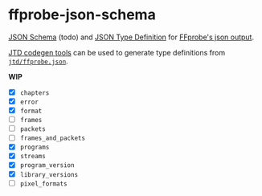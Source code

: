 # ffprobe-json-schema
[JSON Schema](https://json-schema.org/) (todo) and [JSON Type Definition](https://jsontypedef.com/) for [FFprobe's json output](https://ffmpeg.org/ffprobe.html#json).

[JTD codegen tools](https://jsontypedef.com/docs/jtd-codegen/) can be used to generate type definitions from [`jtd/ffprobe.json`](jdt/ffprobe.json).

**WIP**

 - [x] `chapters`
 - [x] `error`
 - [x] `format`
 - [ ] `frames`
 - [ ] `packets`
 - [ ] `frames_and_packets`
 - [x] `programs`
 - [x] `streams`
 - [x] `program_version`
 - [x] `library_versions`
 - [ ] `pixel_formats`
